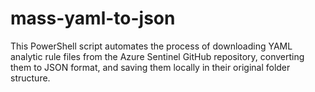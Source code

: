# mass-yaml-to-json
This PowerShell script automates the process of downloading YAML analytic rule files from the Azure Sentinel GitHub repository, converting them to JSON format, and saving them locally in their original folder structure.
